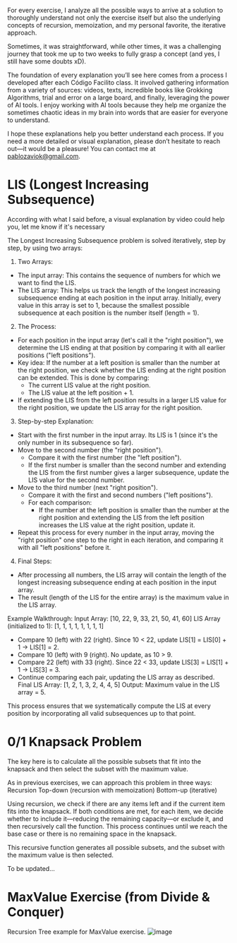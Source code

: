 For every exercise, I analyze all the possible ways to arrive at a solution to thoroughly understand not only the exercise itself but also the underlying concepts of recursion, memoization, and my personal favorite, the iterative approach.

Sometimes, it was straightforward, while other times, it was a challenging journey that took me up to two weeks to fully grasp a concept (and yes, I still have some doubts xD).

The foundation of every explanation you’ll see here comes from a process I developed after each Código Facilito class. It involved gathering information from a variety of sources: videos, texts, incredible books like Grokking Algorithms, trial and error on a large board, and finally, leveraging the power of AI tools. I enjoy working with AI tools because they help me organize the sometimes chaotic ideas in my brain into words that are easier for everyone to understand.

I hope these explanations help you better understand each process. If you need a more detailed or visual explanation, please don’t hesitate to reach out—it would be a pleasure! You can contact me at pablozaviok@gmail.com.



# LIS (Longest Increasing Subsequence)
According with what I said before, a visual explanation by video could help you, let me know if it's necessary

The Longest Increasing Subsequence problem is solved iteratively, step by step, by using two arrays:

1. Two Arrays:

* The input array: This contains the sequence of numbers for which we want to find the LIS.
* The LIS array: This helps us track the length of the longest increasing subsequence ending at each position in the input array. Initially, every value in this array is set to 1, because the smallest possible subsequence at each position is the number itself (length = 1).

2. The Process:

* For each position in the input array (let's call it the "right position"), we determine the LIS ending at that position by comparing it with all earlier positions ("left positions").
* Key idea: If the number at a left position is smaller than the number at the right position, we check whether the LIS ending at the right position can be extended. This is done by comparing:
    - The current LIS value at the right position.
    - The LIS value at the left position + 1.
* If extending the LIS from the left position results in a larger LIS value for the right position, we update the LIS array for the right position.

3. Step-by-step Explanation:

* Start with the first number in the input array. Its LIS is 1 (since it's the only number in its subsequence so far).
* Move to the second number (the "right position").
    - Compare it with the first number (the "left position").
    - If the first number is smaller than the second number and extending the LIS from the first number gives a larger subsequence, update the LIS value for the second number.
* Move to the third number (next "right position").
    - Compare it with the first and second numbers ("left positions").
    - For each comparison:
        + If the number at the left position is smaller than the number at the right position and extending the LIS from the left position increases the LIS value at the right position, update it.
* Repeat this process for every number in the input array, moving the "right position" one step to the right in each iteration, and comparing it with all "left positions" before it.

4. Final Steps:

- After processing all numbers, the LIS array will contain the length of the longest increasing subsequence ending at each position in the input array.
- The result (length of the LIS for the entire array) is the maximum value in the LIS array.


Example Walkthrough:
Input Array: [10, 22, 9, 33, 21, 50, 41, 60]
LIS Array (initialized to 1): [1, 1, 1, 1, 1, 1, 1, 1]

- Compare 10 (left) with 22 (right). Since 10 < 22, update LIS[1] = LIS[0] + 1 → LIS[1] = 2.
- Compare 10 (left) with 9 (right). No update, as 10 > 9.
- Compare 22 (left) with 33 (right). Since 22 < 33, update LIS[3] = LIS[1] + 1 → LIS[3] = 3.
- Continue comparing each pair, updating the LIS array as described.
Final LIS Array: [1, 2, 1, 3, 2, 4, 4, 5]
Output: Maximum value in the LIS array = 5.

This process ensures that we systematically compute the LIS at every position by incorporating all valid subsequences up to that point.





# 0/1 Knapsack Problem
The key here is to calculate all the possible subsets that fit into the knapsack and then select the subset with the maximum value.

As in previous exercises, we can approach this problem in three ways:
Recursion
Top-down (recursion with memoization)
Bottom-up (iterative)

Using recursion, we check if there are any items left and if the current item fits into the knapsack. If both conditions are met, for each item, we decide whether to include it—reducing the remaining capacity—or exclude it, and then recursively call the function. This process continues until we reach the base case or there is no remaining space in the knapsack.

This recursive function generates all possible subsets, and the subset with the maximum value is then selected.

To be updated...

# MaxValue Exercise (from Divide & Conquer)
Recursion Tree example for MaxValue exercise.
![image](https://github.com/user-attachments/assets/061f1c5b-1b75-4c70-8c1e-3a64313501a2)

